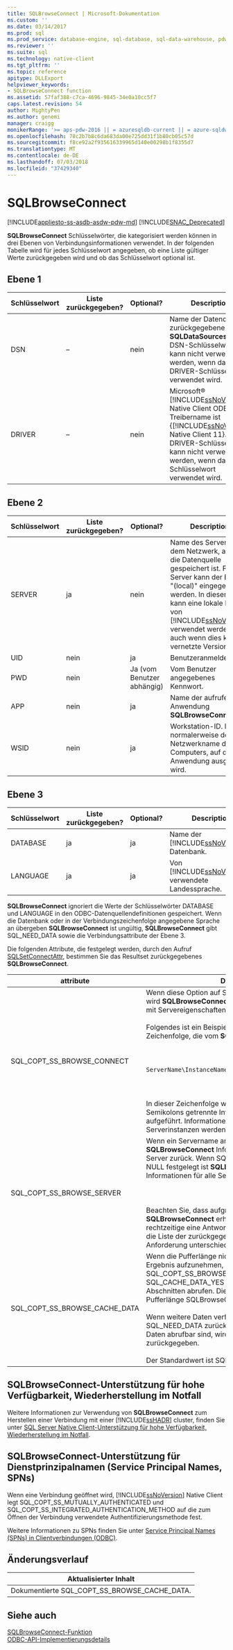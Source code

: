 ```yaml
---
title: SQLBrowseConnect | Microsoft-Dokumentation
ms.custom: ''
ms.date: 03/14/2017
ms.prod: sql
ms.prod_service: database-engine, sql-database, sql-data-warehouse, pdw
ms.reviewer: ''
ms.suite: sql
ms.technology: native-client
ms.tgt_pltfrm: ''
ms.topic: reference
apitype: DLLExport
helpviewer_keywords:
- SQLBrowseConnect function
ms.assetid: 57faf388-c7ca-4696-9845-34e0a10cc5f7
caps.latest.revision: 54
author: MightyPen
ms.author: genemi
manager: craigg
monikerRange: '>= aps-pdw-2016 || = azuresqldb-current || = azure-sqldw-latest || >= sql-server-2016 || = sqlallproducts-allversions'
ms.openlocfilehash: 78c2b7b8c6da683da00e725dd31f1b80cb05c57d
ms.sourcegitcommit: f8ce92a2f935616339965d140e00298b1f8355d7
ms.translationtype: MT
ms.contentlocale: de-DE
ms.lasthandoff: 07/03/2018
ms.locfileid: "37429340"
---
```

# <a name="sqlbrowseconnect"></a>SQLBrowseConnect
[!INCLUDE[appliesto-ss-asdb-asdw-pdw-md](../../includes/appliesto-ss-asdb-asdw-pdw-md.md)]
[!INCLUDE[SNAC_Deprecated](../../includes/snac-deprecated.md)]

  **SQLBrowseConnect** Schlüsselwörter, die kategorisiert werden können in drei Ebenen von Verbindungsinformationen verwendet. In der folgenden Tabelle wird für jedes Schlüsselwort angegeben, ob eine Liste gültiger Werte zurückgegeben wird und ob das Schlüsselwort optional ist.  
  
## <a name="level-1"></a>Ebene 1  
  
|Schlüsselwort|Liste zurückgegeben?|Optional?|Description|  
|-------------|--------------------|---------------|-----------------|  
|DSN|–|nein|Name der Datenquelle zurückgegebene **SQLDataSources**. Das DSN-Schlüsselwort kann nicht verwendet werden, wenn das DRIVER-Schlüsselwort verwendet wird.|  
|DRIVER|–|nein|Microsoft® [!INCLUDE[ssNoVersion](../../includes/ssnoversion-md.md)] Native Client ODBC-Treibername ist {[!INCLUDE[ssNoVersion](../../includes/ssnoversion-md.md)] Native Client 11}. Das DRIVER-Schlüsselwort kann nicht verwendet werden, wenn das DSN-Schlüsselwort verwendet wird.|  
  
## <a name="level-2"></a>Ebene 2  
  
|Schlüsselwort|Liste zurückgegeben?|Optional?|Description|  
|-------------|--------------------|---------------|-----------------|  
|SERVER|ja|nein|Name des Servers in dem Netzwerk, auf dem die Datenquelle gespeichert ist. Für den Server kann der Begriff "(local)" eingegeben werden. In diesem Fall kann eine lokale Kopie von [!INCLUDE[ssNoVersion](../../includes/ssnoversion-md.md)] verwendet werden, auch wenn dies keine vernetzte Version ist.|  
|UID|nein|ja|Benutzeranmelde-ID.|  
|PWD|nein|Ja (vom Benutzer abhängig)|Vom Benutzer angegebenes Kennwort.|  
|APP|nein|ja|Name der aufrufenden Anwendung **SQLBrowseConnect**.|  
|WSID|nein|ja|Workstation-ID. Dies ist normalerweise der Netzwerkname des Computers, auf dem die Anwendung ausgeführt wird.|  
  
## <a name="level-3"></a>Ebene 3  
  
|Schlüsselwort|Liste zurückgegeben?|Optional?|Description|  
|-------------|--------------------|---------------|-----------------|  
|DATABASE|ja|ja|Name der [!INCLUDE[ssNoVersion](../../includes/ssnoversion-md.md)]-Datenbank.|  
|LANGUAGE|ja|ja|Von [!INCLUDE[ssNoVersion](../../includes/ssnoversion-md.md)] verwendete Landessprache.|  
  
 **SQLBrowseConnect** ignoriert die Werte der Schlüsselwörter DATABASE und LANGUAGE in den ODBC-Datenquellendefinitionen gespeichert. Wenn die Datenbank oder in der Verbindungszeichenfolge angegebene Sprache an übergeben **SQLBrowseConnect** ist ungültig, **SQLBrowseConnect** gibt SQL_NEED_DATA sowie die Verbindungsattribute der Ebene 3.  
  
 Die folgenden Attribute, die festgelegt werden, durch den Aufruf [SQLSetConnectAttr](../../relational-databases/native-client-odbc-api/sqlsetconnectattr.md), bestimmen Sie das Resultset zurückgegebenes **SQLBrowseConnect**.  
  
|attribute|Description|  
|---------------|-----------------|  
|SQL_COPT_SS_BROWSE_CONNECT|Wenn diese Option auf SQL_MORE_INFO_YES festgelegt wird **SQLBrowseConnect** eine erweiterte Zeichenfolge mit Servereigenschaften zurück.<br /><br /> Folgendes ist ein Beispiel für eine erweiterte Zeichenfolge, die vom **SQLBrowseConnect**:<br /><br /> <br /><br /> `ServerName\InstanceName;Clustered:No;Version:8.00.131`<br /><br /> <br /><br /> In dieser Zeichenfolge werden verschiedene durch Semikolons getrennte Informationen zum Server aufgeführt. Informationen zu verschiedenen Serverinstanzen werden durch Kommas getrennt.|  
|SQL_COPT_SS_BROWSE_SERVER|Wenn ein Servername angegeben wird, **SQLBrowseConnect** Informationen für den angegebenen Server zurück. Wenn SQL_COPT_SS_BROWSE_SERVER NULL festgelegt ist **SQLBrowseConnect** gibt Informationen für alle Server in der Domäne zurück.<br /><br /> <br /><br /> Beachten Sie, dass aufgrund von Netzwerkproblemen **SQLBrowseConnect** erhalten möglicherweise nicht rechtzeitige eine Antwort von allen Servern. Daher kann die Liste der zurückgegebenen Server bei jeder Anforderung unterschiedlich sein.|  
|SQL_COPT_SS_BROWSE_CACHE_DATA|Wenn die Pufferlänge nicht groß genug ist, um das Ergebnis aufzunehmen, können Sie das Attribut SQL_COPT_SS_BROWSE_CACHE_DATA auf SQL_CACHE_DATA_YES festlegen und Daten in Abschnitten abrufen. Diese Länge wird in das Argument Pufferlänge SQLBrowseConnect angegeben.<br /><br /> Wenn weitere Daten verfügbar sind, wird SQL_NEED_DATA zurückgegeben. Wenn keine weiteren Daten abrufbar sind, wird SQL_SUCCESS zurückgegeben.<br /><br /> Der Standardwert ist SQL_CACHE_DATA_NO.|  
  
## <a name="sqlbrowseconnect-support-for-high-availability-disaster-recovery"></a>SQLBrowseConnect-Unterstützung für hohe Verfügbarkeit, Wiederherstellung im Notfall  
 Weitere Informationen zur Verwendung von **SQLBrowseConnect** zum Herstellen einer Verbindung mit einer [!INCLUDE[ssHADR](../../includes/sshadr-md.md)] cluster, finden Sie unter [SQL Server Native Client-Unterstützung für hohe Verfügbarkeit, Wiederherstellung im Notfall](../../relational-databases/native-client/features/sql-server-native-client-support-for-high-availability-disaster-recovery.md).  
  
## <a name="sqlbrowseconnect-support-for-service-principal-names-spns"></a>SQLBrowseConnect-Unterstützung für Dienstprinzipalnamen (Service Principal Names, SPNs)  
 Wenn eine Verbindung geöffnet wird, [!INCLUDE[ssNoVersion](../../includes/ssnoversion-md.md)] Native Client legt SQL_COPT_SS_MUTUALLY_AUTHENTICATED und SQL_COPT_SS_INTEGRATED_AUTHENTICATION_METHOD auf die zum Öffnen der Verbindung verwendete Authentifizierungsmethode fest.  
  
 Weitere Informationen zu SPNs finden Sie unter [Service Principal Names &#40;SPNs&#41; in Clientverbindungen &#40;ODBC&#41;](../../relational-databases/native-client/odbc/service-principal-names-spns-in-client-connections-odbc.md).  
  
## <a name="change-history"></a>Änderungsverlauf  
  
|Aktualisierter Inhalt|  
|---------------------|  
|Dokumentierte SQL_COPT_SS_BROWSE_CACHE_DATA.|  
  
## <a name="see-also"></a>Siehe auch  
 [SQLBrowseConnect-Funktion](http://go.microsoft.com/fwlink/?LinkId=59329)   
 [ODBC-API-Implementierungsdetails](../../relational-databases/native-client-odbc-api/odbc-api-implementation-details.md)  
  
  
